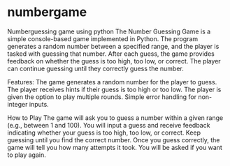 # numbergame
Numberguessing game using python
The Number Guessing Game is a simple console-based game implemented in Python. The program generates a random number between a specified range, and the player is tasked with guessing that number. After each guess, the game provides feedback on whether the guess is too high, too low, or correct. The player can continue guessing until they correctly guess the number.

Features:
The game generates a random number for the player to guess.
The player receives hints if their guess is too high or too low.
The player is given the option to play multiple rounds.
Simple error handling for non-integer inputs.

How to Play
The game will ask you to guess a number within a given range (e.g., between 1 and 100).
You will input a guess and receive feedback indicating whether your guess is too high, too low, or correct.
Keep guessing until you find the correct number.
Once you guess correctly, the game will tell you how many attempts it took.
You will be asked if you want to play again.
